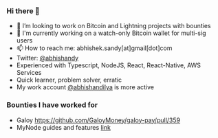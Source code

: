 ### Hi there 👋

- 👯 I’m looking to work on Bitcoin and Lightning projects with bounties
- 👷 I'm currently working on a watch-only Bitcoin wallet for multi-sig users
- 📫 How to reach me: abhishek.sandy[at]gmail[dot]com
- Twitter: [@abhishandy](https://twitter.com/abhiShandy)
- Experienced with Typescript, NodeJS, React, React-Native, AWS Services
- Quick learner, problem solver, erratic
- My work account [@abhishandilya](https://github.com/abhishandilya) is more active

### Bounties I have worked for
- Galoy https://github.com/GaloyMoney/galoy-pay/pull/359
- MyNode guides and features [link](https://github.com/mynodebtc/mynode/blob/master/doc/bounties.md)
